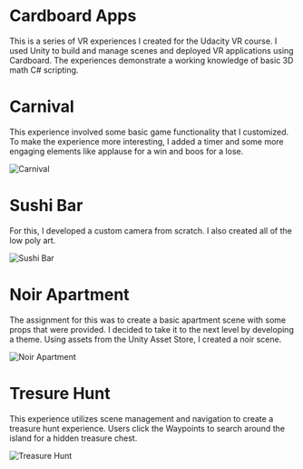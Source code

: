# Cardboard Apps
This is a series of VR experiences I created for the Udacity VR course. I used Unity to build and manage scenes and deployed VR applications using Cardboard. The experiences demonstrate a working knowledge of basic 3D math C# scripting.


# Carnival
This experience involved some basic game functionality that I customized. To make the experience more interesting, I added a timer and some more engaging elements like applause for a win and boos for a lose.

![Carnival](/Carnival/carnival.png)


# Sushi Bar
For this, I developed a custom camera from scratch. I also created all of the low poly art.

![Sushi Bar](/SushiBar/sushi-bar.png)


# Noir Apartment
The assignment for this was to create a basic apartment scene with some props that were provided. I decided to take it to the next level by developing a theme. Using assets from the Unity Asset Store, I created a noir scene.

![Noir Apartment](/NoirApartment/noir-apartment.png)


# Tresure Hunt
This experience utilizes scene management and navigation to create a treasure hunt experience. Users click the Waypoints to search around the island for a hidden treasure chest.

![Treasure Hunt](/TreasureHunt/treasure-hunt.png)
